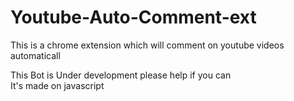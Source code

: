 # Youtube-Auto-Comment-ext
This is a chrome extension which will comment on youtube videos automaticall 

This Bot is Under development please help if you can <br/>
It's made on javascript

